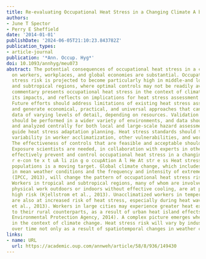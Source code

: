 ```yaml
---
title: Re-evaluating Occupational Heat Stress in a Changing Climate A bstr Act
authors:
- June T Spector
- Perry E Sheffield
date: '2014-01-01'
publishDate: '2024-06-05T21:10:23.843782Z'
publication_types:
- article-journal
publication: '*Ann. Occup. Hyg*'
doi: 10.1093/annhyg/meu073
abstract: The potential consequences of occupational heat stress in a changing climate
  on workers, workplaces, and global economies are substantial. Occupational heat
  stress risk is projected to become particularly high in middle-and low-income tropical
  and subtropical regions, where optimal controls may not be readily available. This
  commentary presents occupational heat stress in the context of climate change, reviews
  its impacts, and reflects on implications for heat stress assessment and control.
  Future efforts should address limitations of existing heat stress assessment methods
  and generate economical, practical, and universal approaches that can incorporate
  data of varying levels of detail, depending on resources. Validation of these methods
  should be performed in a wider variety of environments, and data should be collected
  and analyzed centrally for both local and large-scale hazard assessments and to
  guide heat stress adaptation planning. Heat stress standards should take into account
  variability in worker acclimatization, other vulnerabilities, and workplace resources.
  The effectiveness of controls that are feasible and acceptable should be evaluated.
  Exposure scientists are needed, in collaboration with experts in other areas, to
  effectively prevent and control occupational heat stress in a changing climate.
  r e-con te x t uA li zin g o ccupAtion A l He At str e ss Heat stress in occupational
  populations is a moving target. Global climate change, which includes both changes
  in mean weather conditions and the frequency and intensity of extreme weather events
  (IPCC, 2013), will change the pattern of occupational heat stress risks over time.
  Workers in tropical and subtropical regions, many of whom are involved in heavy
  physical work outdoors or indoors without effective cooling, are at particularly
  high risk (Kjellstrom et al., 2013). Unacclimatized workers in temperate regions
  are also at increased risk of heat stress, especially during heat waves (Adam-Poupart
  et al., 2013). Workers in large cities may experience greater heat exposures, relative
  to their rural counterparts, as a result of urban heat island effects (United States
  Environmental Protection Agency, 2014). A complex picture emerges when work is viewed
  in the context of climate change. Heat stress risk will vary by industry and occupation
  over time not only as a result of spatiotemporal changes in weather conditions
links:
- name: URL
  url: https://academic.oup.com/annweh/article/58/8/936/149430
---
```

